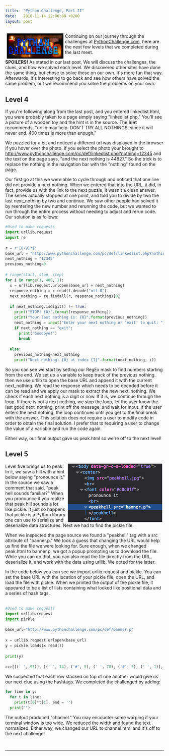 ```yaml
---
title:  "Python Challenge, Part II"
date:   2018-11-14 12:00:00 +0200
layout: post
---
```


<img src="/images/PyChallenge.jpg" alt="Python Challenge" align="left" hspace="5" style="width:180px;">

Continuing on our journey through the challenges at [PythonChallenge.com](www.pythonchallenge.com), here are the next 
few levels that we completed during the last meet.

**SPOILERS!** As stated in our last post, We will discuss the challenges, the clues, and how we solved each level. We 
discovered other sites have done the same thing, but chose to solve these on our own. It's more fun that way. 
Afterwards, it's interesting to go back and see how others have solved the same problem, but we recommend you solve the 
problems on your own. 

## Level 4
If you're following along from the last post, and you entered linkedlist.html, you were probably taken to a page simply
saying "linkedlist.php." You'll see a picture of a wooden toy and the hint is in the source. The **hint** recommends, 
"urllib may help. DON'T TRY ALL NOTHINGS, since it will never end. 400 times is more than enough." 

<!--break-->

We puzzled for a bit and noticed a different url was displayed in the browser if you hover over the photo. If you select
the photo your brought to http://www.pythonchallenge.com/pc/def/linkedlist.php?nothing=12345 and the text on the page 
says, "and the next nothing is 44827." So the trick is to replace the nothing in the navigation bar with the "nothing" 
found on the page. 

Our first go at this we were able to cycle through and noticed that one line did not provide a next nothing. When we 
entered that into the URL, it did, in fact, provide us with the link to the next puzzle, it wasn't a clean answer. The 
series actually stopped at one point, and told you to divide by two the last next_nothing by two and continue. We saw 
other people had solved it by reentering the new number and rerunning the code, but we wanted to run through the entire 
process without needing to adjust and rerun code. Our solution is as follows:

```python
#Used to make requests
import urllib.request
import re

r = r'[0-9]*$'
base_url = "http://www.pythonchallenge.com/pc/def/linkedlist.php?nothing="
next_nothing = "12345"
previous_nothing=0

# range(start, stop, step)
for i in range(1, 400, 1):
  x = urllib.request.urlopen(base_url + next_nothing)
  response_nothing = x.read().decode("utf-8")
  next_nothing = re.findall(r, response_nothing)[0]

  if next_nothing.isdigit() != True:
    print("STOP! {0}".format(response_nothing))
    print("Your last nothing is: {0}".format(previous_nothing))
    next_nothing = input("Enter your next nothing or 'exit' to quit: ")
    if next_nothing == "exit":
      print("Goodbye!")
      break

  else:
    previous_nothing=next_nothing
    print("Next nothing: {0} at index {1}".format(next_nothing, i))


```

So you can see we start by setting our RegEx mask to find numbers starting from the end. We set up a variable to keep 
track of the previous nothing. then we use urllib to open the base URL and append it with the current next_nothing. We
read the response which needs to be decoded before it can be read and we apply our mask to extract the new next_nothing.
We check if each next nothing is a digit or now. If it is, we continue through the loop. If there is not a next nothing,
we stop the loop, let the user know the last good next_nothing, print off the message, and wait for input. If the user
enters the next nothing, the loop continues until you get to the final break with the answer. This solution does not 
require a user to modify code in order to obtain the final solution. I prefer that to requiring a user to change the 
value of a variable and run the code again. 


Either way, our final output gave us peak.html so we're off to the next level!


## Level 5
<img src="/images/banner.png" alt="banner.p" align="right" hspace="5" style="width:300px;">
Level five brings us to peak. In it, we saw a hill with a hint below saying "pronounce it." In the source we saw a 
comment that said, "peak hell sounds familiar?" When you pronounce it you realize that peak hill sounds a lot like pickle.
It just so happens that pickle is a Python library one can use to serialize and deserialize data structures. Next we had 
to find the pickle file. 

When we inspected the page source we found a "peakhell" tag with a src attribute of "banner.p." We took a guess that 
changing the URL would help us find the file we were looking for. Sure enough, when we changed peak.html to banner.p, 
we got a popup prompting us to download the file. While you can do that, you can also read the file directly from the URL,
deserialize it, and work with the data using urllib. We opted for the latter. 

In the code below you can see we import urllib.request and pickle. You can set the base URL with the location of your 
pickle file, open the URL, and load the file with pickle.  When we printed the output of the pickle file, it appeared to
be a list of lists containing what looked like positional data and a series of hash tags. 
<br /><br />


```python
#Used to make requests
import urllib.request
import pickle

base_url="http://www.pythonchallenge.com/pc/def/banner.p"

x = urllib.request.urlopen(base_url)
y = pickle.loads(x.read())

print(y)

>>>[[(' ', 95)], [(' ', 14), ('#', 5), (' ', 70), ('#', 5), (' ', 1)], [(' ', 15), ...
```

We suspected that each row stacked on top of one another would give us our next clue using the hashtags. We completed the
challenged by adding:
```python
for line in y:
  for t in line:
    print(t[0]*t[1], end = '')
  print("")

```
The output produced "channel." You may encounter some warping if your terminal window is too wide. We reduced the width
and found the text normalized. Either way, we changed our URL to channel.html and it's off to the next challenge! 

<br/>
<hr />
